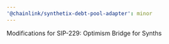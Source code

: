 ```yaml
---
'@chainlink/synthetix-debt-pool-adapter': minor
---
```


Modifications for SIP-229: Optimism Bridge for Synths
